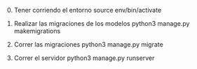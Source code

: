 0. Tener corriendo el entorno
   source env/bin/activate

1. Realizar las migraciones de los modelos
   python3 manage.py makemigrations

2. Correr las migraciones
   python3 manage.py migrate

3. Correr el servidor
   python3 manage.py runserver
